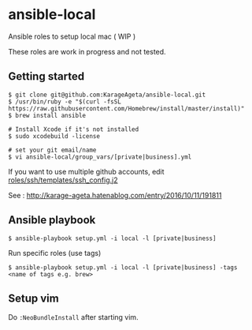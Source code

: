 ansible-local
===
Ansible roles to setup local mac ( WIP )

These roles are work in progress and not tested.

## Getting started
```
$ git clone git@github.com:KarageAgeta/ansible-local.git
$ /usr/bin/ruby -e "$(curl -fsSL https://raw.githubusercontent.com/Homebrew/install/master/install)"
$ brew install ansible

# Install Xcode if it's not installed
$ sudo xcodebuild -license

# set your git email/name
$ vi ansible-local/group_vars/[private|business].yml
```

If you want to use multiple github accounts, edit [roles/ssh/templates/ssh_config.j2](https://github.com/KarageAgeta/ansible-local/roles/ssh/templates/ssh_config.j2
)

See : http://karage-ageta.hatenablog.com/entry/2016/10/11/191811

## Ansible playbook
```
$ ansible-playbook setup.yml -i local -l [private|business]
```

Run specific roles (use tags)
```
$ ansible-playbook setup.yml -i local -l [private|business] -tags <name of tags e.g. brew>
```

## Setup vim
Do ` :NeoBundleInstall ` after starting vim.
